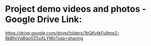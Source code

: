 # Project demo videos and photos - Google Drive Link:
https://drive.google.com/drive/folders/1bQKvtkFu9me2-8kBfxVpBqo0Z5sXLYMo?usp=sharing
